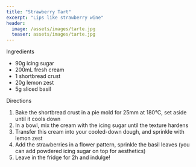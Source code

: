 ```yaml
---
title: "Strawberry Tart"
excerpt: "Lips like strawberry wine"
header:
  image: /assets/images/tarte.jpg
  teaser: assets/images/tarte.jpg
---
```

Ingredients

* 90g icing sugar
* 200mL fresh cream
* 1 shortbread crust
* 20g lemon zest
* 5g sliced basil


Directions

1. Bake the shortbread crust in a pie mold for 25mm at 180°C, set aside until it cools down
2. In a bowl, mix the cream with the icing sugar until the texture hardens
3. Transfer this cream into your cooled-down dough, and sprinkle with lemon zest
4. Add the strawberries in a flower pattern, sprinkle the basil leaves (you can add powdered icing sugar on top for aesthetics)
5. Leave in the fridge for 2h and indulge!
